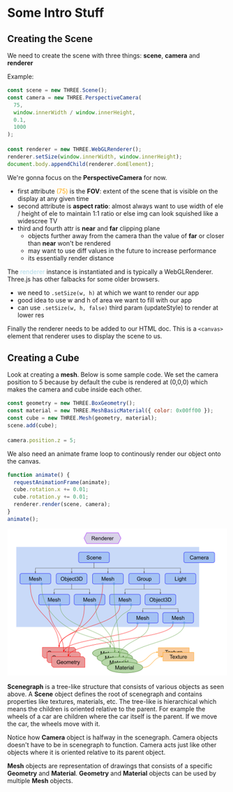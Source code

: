 # Some Intro Stuff

## Creating the Scene

We need to create the scene with three things: **scene**, **camera** and **renderer**

Example:

```js
const scene = new THREE.Scene();
const camera = new THREE.PerspectiveCamera(
  75,
  window.innerWidth / window.innerHeight,
  0.1,
  1000
);

const renderer = new THREE.WebGLRenderer();
renderer.setSize(window.innerWidth, window.innerHeight);
document.body.appendChild(renderer.domElement);
```

We're gonna focus on the **PerspectiveCamera** for now.

- first attribute <span style="color:orange">(75)</span> is the **FOV**: extent of the scene that is visible on the display at any given time
- second attribute is **aspect ratio**: almost always want to use width of ele / height of ele to maintain 1:1 ratio or else img can look squished like a widescree TV
- third and fourth attr is **near** and **far** clipping plane
  - objects further away from the camera than the value of **far** or closer than **near** won't be rendered
  - may want to use diff values in the future to increase performance
  - its essentially render distance

The <span style="color:lightblue">renderer</span> instance is instantiated and is typically a WebGLRenderer. Three.js has other falbacks for some older browsers.

- we need to `.setSize(w, h)` at which we want to render our app
- good idea to use w and h of area we want to fill with our app
- can use `.setSize(w, h, false)` third param (updateStyle) to render at lower res

Finally the renderer needs to be added to our HTML doc. This is a `<canvas>` element that renderer uses to display the scene to us.

## Creating a Cube

Look at creating a **mesh**. Below is some sample code. We set the camera position to 5 because by default the cube is rendered at (0,0,0) which makes the camera and cube inside each other.

```js
const geometry = new THREE.BoxGeometry();
const material = new THREE.MeshBasicMaterial({ color: 0x00ff00 });
const cube = new THREE.Mesh(geometry, material);
scene.add(cube);

camera.position.z = 5;
```

We also need an animate frame loop to continously render our object onto the canvas.

```js
function animate() {
  requestAnimationFrame(animate);
  cube.rotation.x += 0.01;
  cube.rotation.y += 0.01;
  renderer.render(scene, camera);
}
animate();
```

![graph-1](./graph-1.svg)

**Scenegraph** is a tree-like structure that consists of various objects as seen above. A **Scene** object defines the root of scenegraph and contains properties like textures, materials, etc. The tree-like is hierarchical which means the children is oriented relative to the parent. For example the wheels of a car are children where the car itself is the parent. If we move the car, the wheels move with it. 

Notice how **Camera** object is halfway in the scenegraph. Camera objects doesn't have to be in scenegraph to function. Camera acts just like other objects where it is oriented relative to its parent object. 

**Mesh** objects are representation of drawings that consists of a specific **Geometry** and **Material**. **Geometry** and **Material** objects can be used by multiple **Mesh** objects. 